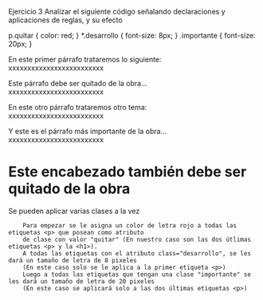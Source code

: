 <!DOCTYPE html>
<html>
<head>
    <p>
        Ejercicio 3
        Analizar el siguiente código señalando declaraciones y aplicaciones de reglas, y su efecto
    </p>
    p.quitar {
        color: red;
        }
        *.desarrollo {
        font-size: 8px;
        }
        .importante {
        font-size: 20px;
        }
        <p class="desarrollo"> 
        En este primer párrafo trataremos lo siguiente:
        <br />xxxxxxxxxxxxxxxxxxxxxxxxx
        </p>
        <p class="quitar">
        Este párrafo debe ser quitado de la obra…
        <br />xxxxxxxxxxxxxxxxxxxxxxxxx
        </p>
        <p >
        En este otro párrafo trataremos otro tema:<br />
        xxxxxxxxxxxxxxxxxxxxxxxxx
        </p>
        <p class="importante">
        Y este es el párrafo más importante de la obra…
        <br />xxxxxxxxxxxxxxxxxxxxxxxxx
        </ p>
        <h1 class="quitar">Este encabezado también debe ser quitado de la obra</h1>
        <p class="quitar importante">Se pueden aplicar varias clases a la vez</p>
        

        Para empezar se le asigna un color de letra rojo a todas las etiquetas <p> que posean como atributo 
        de clase con valor "quitar" (En nuestro caso son las dos útlimas etiquetas <p> y la <h1>). 
        A todas las etiquetas con el atributo class="desarrollo", se les dará un tamaño de letra de 8 pixeles 
        (En este caso solo se le aplica a la primer etiqueta <p>) 
        Luego a todas las etiquetas que tengan una clase "importante" se les dará un tamaño de letra de 20 pixeles 
        (En este caso se aplicará solo a las dos últimas etiquetas <p>)
        
</head>
<body>
    
</body>
</html>